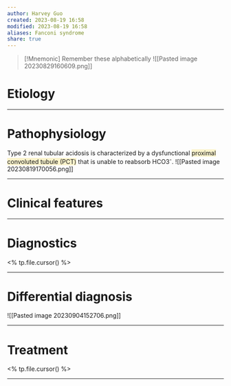 ```yaml
---
author: Harvey Guo
created: 2023-08-19 16:58
modified: 2023-08-19 16:58
aliases: Fanconi syndrome
share: true
---
```

>[!Mnemonic] Remember these alphabetically 
>![[Pasted image 20230829160609.png]]
# Etiology


---
# Pathophysiology
Type 2 renal tubular acidosis is characterized by a dysfunctional <span style="background:rgba(240, 200, 0, 0.2)">proximal convoluted tubule (PCT)</span> that is unable to reabsorb HCO3<sup>-</sup>.
![[Pasted image 20230819170056.png]]

---
# Clinical features


---
# Diagnostics
<% tp.file.cursor() %>

---
# Differential diagnosis
![[Pasted image 20230904152706.png]]

---
# Treatment
<% tp.file.cursor() %>

---
